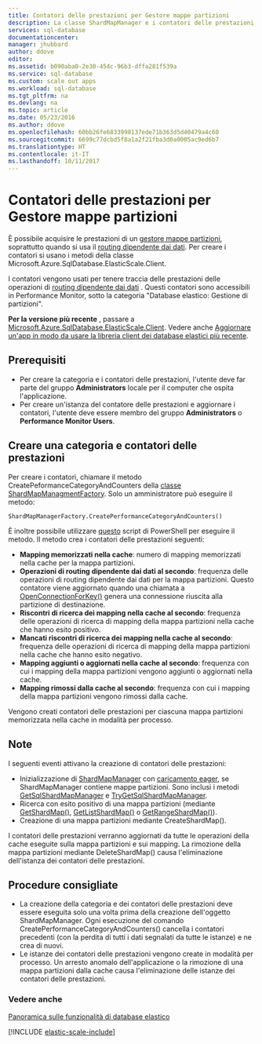 ```yaml
---
title: Contatori delle prestazioni per Gestore mappe partizioni
description: La classe ShardMapManager e i contatori delle prestazioni con routing dipendente dai dati
services: sql-database
documentationcenter: 
manager: jhubbard
author: ddove
editor: 
ms.assetid: b090aba0-2e30-454c-96b3-dffa281f539a
ms.service: sql-database
ms.custom: scale out apps
ms.workload: sql-database
ms.tgt_pltfrm: na
ms.devlang: na
ms.topic: article
ms.date: 05/23/2016
ms.author: ddove
ms.openlocfilehash: 60bb26fe6833998137ede71b363d5d40479a4c60
ms.sourcegitcommit: 6699c77dcbd5f8a1a2f21fba3d0a0005ac9ed6b7
ms.translationtype: HT
ms.contentlocale: it-IT
ms.lasthandoff: 10/11/2017
---
```

# <a name="performance-counters-for-shard-map-manager"></a>Contatori delle prestazioni per Gestore mappe partizioni
È possibile acquisire le prestazioni di un [gestore mappe partizioni](sql-database-elastic-scale-shard-map-management.md), soprattutto quando si usa il [routing dipendente dai dati](sql-database-elastic-scale-data-dependent-routing.md). Per creare i contatori si usano i metodi della classe Microsoft.Azure.SqlDatabase.ElasticScale.Client.  

I contatori vengono usati per tenere traccia delle prestazioni delle operazioni di [routing dipendente dai dati](sql-database-elastic-scale-data-dependent-routing.md) . Questi contatori sono accessibili in Performance Monitor, sotto la categoria "Database elastico: Gestione di partizioni".

**Per la versione più recente** , passare a [Microsoft.Azure.SqlDatabase.ElasticScale.Client](https://www.nuget.org/packages/Microsoft.Azure.SqlDatabase.ElasticScale.Client/). Vedere anche [Aggiornare un'app in modo da usare la libreria client dei database elastici più recente](sql-database-elastic-scale-upgrade-client-library.md).

## <a name="prerequisites"></a>Prerequisiti
* Per creare la categoria e i contatori delle prestazioni, l'utente deve far parte del gruppo **Administrators** locale per il computer che ospita l'applicazione.  
* Per creare un'istanza del contatore delle prestazioni e aggiornare i contatori, l'utente deve essere membro del gruppo **Administrators** o **Performance Monitor Users**. 

## <a name="create-performance-category-and-counters"></a>Creare una categoria e contatori delle prestazioni
Per creare i contatori, chiamare il metodo CreatePeformanceCategoryAndCounters della [classe ShardMapManagmentFactory](https://msdn.microsoft.com/library/azure/microsoft.azure.sqldatabase.elasticscale.shardmanagement.shardmapmanagerfactory.aspx). Solo un amministratore può eseguire il metodo: 

    ShardMapManagerFactory.CreatePerformanceCategoryAndCounters()  

È inoltre possibile utilizzare [questo](https://gallery.technet.microsoft.com/scriptcenter/Elastic-DB-Tools-for-Azure-17e3d283) script di PowerShell per eseguire il metodo. Il metodo crea i contatori delle prestazioni seguenti:  

* **Mapping memorizzati nella cache**: numero di mapping memorizzati nella cache per la mappa partizioni.
* **Operazioni di routing dipendente dai dati al secondo**: frequenza delle operazioni di routing dipendente dai dati per la mappa partizioni. Questo contatore viene aggiornato quando una chiamata a [OpenConnectionForKey()](https://msdn.microsoft.com/library/azure/microsoft.azure.sqldatabase.elasticscale.shardmanagement.shardmap.openconnectionforkey.aspx) genera una connessione riuscita alla partizione di destinazione. 
* **Riscontri di ricerca dei mapping nella cache al secondo**: frequenza delle operazioni di ricerca di mapping della mappa partizioni nella cache che hanno esito positivo. 
* **Mancati riscontri di ricerca dei mapping nella cache al secondo**: frequenza delle operazioni di ricerca di mapping della mappa partizioni nella cache che hanno esito negativo.
* **Mapping aggiunti o aggiornati nella cache al secondo**: frequenza con cui i mapping della mappa partizioni vengono aggiunti o aggiornati nella cache. 
* **Mapping rimossi dalla cache al secondo**: frequenza con cui i mapping della mappa partizioni vengono rimossi dalla cache. 

Vengono creati contatori delle prestazioni per ciascuna mappa partizioni memorizzata nella cache in modalità per processo.  

## <a name="notes"></a>Note
I seguenti eventi attivano la creazione di contatori delle prestazioni:  

* Inizializzazione di [ShardMapManager](https://msdn.microsoft.com/library/azure/microsoft.azure.sqldatabase.elasticscale.shardmanagement.shardmapmanager.aspx) con [caricamento eager](https://msdn.microsoft.com/library/azure/microsoft.azure.sqldatabase.elasticscale.shardmanagement.shardmapmanagerloadpolicy.aspx), se ShardMapManager contiene mappe partizioni. Sono inclusi i metodi [GetSqlShardMapManager](https://msdn.microsoft.com/library/azure/microsoft.azure.sqldatabase.elasticscale.shardmanagement.shardmapmanagerfactory.getsqlshardmapmanager.aspx?f=255&MSPPError=-2147217396#M:Microsoft.Azure.SqlDatabase.ElasticScale.ShardManagement.ShardMapManagerFactory.GetSqlShardMapManager%28System.String,Microsoft.Azure.SqlDatabase.ElasticScale.ShardManagement.ShardMapManagerLoadPolicy%29) e [TryGetSqlShardMapManager](https://msdn.microsoft.com/library/azure/microsoft.azure.sqldatabase.elasticscale.shardmanagement.shardmapmanagerfactory.trygetsqlshardmapmanager.aspx).
* Ricerca con esito positivo di una mappa partizioni (mediante [GetShardMap()](https://msdn.microsoft.com/library/azure/dn824215.aspx), [GetListShardMap()](https://msdn.microsoft.com/library/azure/dn824212.aspx) o [GetRangeShardMap()](https://msdn.microsoft.com/library/azure/dn824173.aspx)). 
* Creazione di una mappa partizioni mediante CreateShardMap().

I contatori delle prestazioni verranno aggiornati da tutte le operazioni della cache eseguite sulla mappa partizioni e sui mapping. La rimozione della mappa partizioni mediante DeleteShardMap() causa l'eliminazione dell'istanza dei contatori delle prestazioni.  

## <a name="best-practices"></a>Procedure consigliate
* La creazione della categoria e dei contatori delle prestazioni deve essere eseguita solo una volta prima della creazione dell'oggetto ShardMapManager. Ogni esecuzione del comando CreatePerformanceCategoryAndCounters() cancella i contatori precedenti (con la perdita di tutti i dati segnalati da tutte le istanze) e ne crea di nuovi.  
* Le istanze dei contatori delle prestazioni vengono create in modalità per processo. Un arresto anomalo dell'applicazione o la rimozione di una mappa partizioni dalla cache causa l'eliminazione delle istanze dei contatori delle prestazioni.  

### <a name="see-also"></a>Vedere anche 
[Panoramica sulle funzionalità di database elastico](sql-database-elastic-scale-introduction.md)  

[!INCLUDE [elastic-scale-include](../../includes/elastic-scale-include.md)]

<!--Anchors-->
<!--Image references-->

